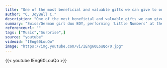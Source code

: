 ```yaml
---
title: "One of the most beneficial and valuable gifts we can give to ourselves in this life: is allowing ourselves to be surprised! It is okay if life surprises you. Its a good thing!"
author: "C. JoyBell C."
description: "One of the most beneficial and valuable gifts we can give to ourselves in this life: is allowing ourselves to be surprised! It is okay if life surprises you. Its a good thing! - C. JoyBell C. quotes from GetInspired365.com"
summary: "Swiss/German girl duo BOY, performing 'Little Numbers' at their first-ever Brooklyn show. In this emotional performance, Swiss singer Valeska Steiner is surprised to hear the whole audience sing along, being that it's their American debut"
referenceurl: ""
tags: ["Music","Surprise",]
source: "youtube"
videoid: "IEng60LouQo"
image: "https://img.youtube.com/vi/IEng60LouQo/0.jpg"
---
```


{{< youtube IEng60LouQo >}}
